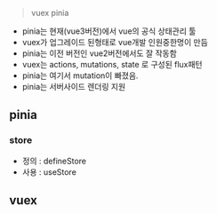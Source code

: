 
>vuex pinia 

- pinia는 현재(vue3버전)에서 vue의 공식 상태관리 툴
- vuex가 업그레이드 된형태로 vue개발 인원중한명이 만듬
- pinia는 이전 버전인 vue2버전에서도 잘 작동함
- vuex는 actions, mutations, state 로 구성된 flux패턴
- pinia는 여기서 mutation이 빠졌음.
- pinia는 서버사이드 렌더링 지원

## pinia
### store
- 정의 : defineStore
- 사용 : useStore

## vuex
